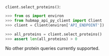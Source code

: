 `client.select_proteins()`:
```python
>>> from os import environ
>>> from hubmap_api_py_client import Client
>>> client = Client(environ['API_ENDPOINT'])

>>> all_proteins = client.select_proteins()
>>> assert len(all_proteins) > 0

```

No other protein queries currently supported.
